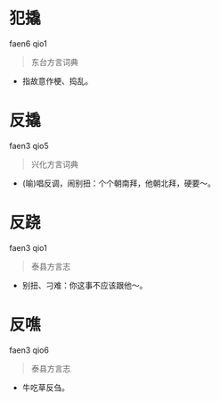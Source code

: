 # 犯撬
faen6 qio1
> 东台方言词典
- 指故意作梗、捣乱。

# 反撬
faen3 qio5
> 兴化方言词典
- (喻)唱反调，闹别扭：个个朝南拜，他朝北拜，硬要～。

# 反跷
faen3 qio1
> 泰县方言志
- 别扭、刁难：你这事不应该跟他～。

# 反噍
faen3 qio6
> 泰县方言志
- 牛吃草反刍。
